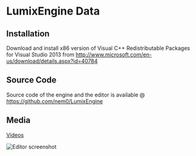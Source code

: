 LumixEngine Data
================

Installation
------------
Download and install x86 version of Visual C++ Redistributable Packages for Visual Studio 2013 from
http://www.microsoft.com/en-us/download/details.aspx?id=40784

Source Code
-----------
Source code of the engine and the editor is available @ https://github.com/nem0/LumixEngine

Media
-----------

[Videos](https://www.youtube.com/channel/UCtjtIy0ldsq-9siM1Gm_rXg)

![Editor screenshot](https://raw.githubusercontent.com/nem0/LumixEngine/master/docs/editor.png "Editor screenshot")
